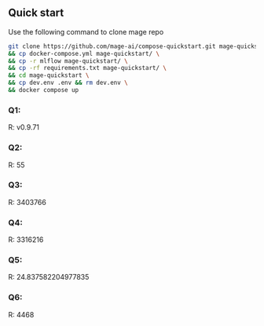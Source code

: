 ## Quick start

Use the following command to clone mage repo
```bash
git clone https://github.com/mage-ai/compose-quickstart.git mage-quickstart \
&& cp docker-compose.yml mage-quickstart/ \
&& cp -r mlflow mage-quickstart/ \
&& cp -rf requirements.txt mage-quickstart/ \
&& cd mage-quickstart \
&& cp dev.env .env && rm dev.env \
&& docker compose up
```



### Q1: 

R: v0.9.71

### Q2:
R: 55

### Q3:
R: 3403766

### Q4:
R: 3316216

### Q5:
R: 24.837582204977835

### Q6:
R: 4468

